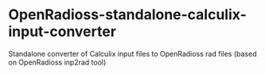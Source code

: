 # OpenRadioss-standalone-calculix-input-converter
Standalone converter of Calculix input files to OpenRadioss rad files (based on OpenRadioss inp2rad tool)
